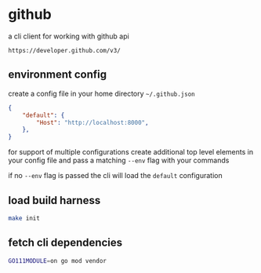 # github

a cli client for working with github api

`https://developer.github.com/v3/`

## environment config

create a config file in your home directory `~/.github.json`

```json
{
    "default": {
        "Host": "http://localhost:8000",
    },
}
```

for support of multiple configurations create additional top level elements in your config file and pass a matching `--env` flag with your commands

if no `--env` flag is passed the cli will load the `default` configuration

## load build harness

```sh
make init
```

## fetch cli dependencies

```sh
GO111MODULE=on go mod vendor
```
